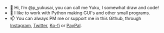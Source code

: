 - 👋 Hi, I’m @p_yukusai, you can call me Yuku, I somewhat draw and code!
- 👀 I like to work with Python making GUI's and other small programs.
- 📫 You can always PM me or support me in this Github, through [Instagram](https://www.instagram.com/p_yukusai/), [Twitter](https://twitter.com/p_yukusai), [Ko-fi](https://ko-fi.com/yukusai) or [PayPal](https://www.paypal.com/donate?hosted_button_id=N6F62G5H4CF94).
